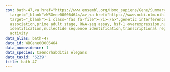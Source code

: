 ```yaml
---
csv: bath-47,<a href="https://www.ensembl.org/Homo_sapiens/Gene/Summary?db=core;g=WBGene00006464"
  target="_blank">WBGene00006464</a>,<a href="https://www.ncbi.nlm.nih.gov/pubmed/30894454"
  target="_blank"><i class="fas fa-file"></i></a>",genetic interference,functional
  association,prime adult stage, RNA-seq assay, hsf-1 overexpression,nucleotide sequence
  identification,nucleotide sequence identification,transcriptional regulation,up-regulates
  activity
data_alias: bath-47
data_id: WBGene00006464
data_numevidence: 1
data_species: Caenorhabditis elegans
data_taxid: '6239'
title: bath-47
---
```

